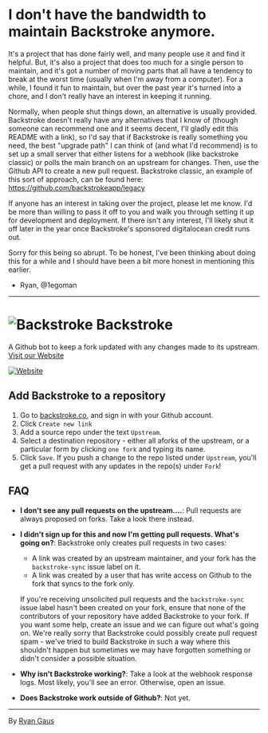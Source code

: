 # I don't have the bandwidth to maintain Backstroke anymore.

It's a project that has done fairly well, and many people use it and find it helpful. But, it's also a project that does too much for a single person to maintain, and it's got a number of moving parts that all have a tendency to break at the worst time (usually when I'm away from a computer). For a while, I found it fun to maintain, but over the past year it's turned into a chore, and I don't really have an interest in keeping it running.

Normally, when people shut things down, an alternative is usually provided. Backstroke doesn't really have any alternatives that I know of (though someone can recommend one and it seems decent, I'll gladly edit this README with a link), so I'd say that if Backstroke is really something you need, the best "upgrade path" I can think of (and what I'd recommend) is to set up a small server that either listens for a webhook (like backstroke classic) or polls the main branch on an upstream for changes. Then, use the Github API to create a new pull request. Backstroke classic, an example of this sort of approach, can be found here: https://github.com/backstrokeapp/legacy

If anyone has an interest in taking over the project, please let me know. I'd be more than willing to pass it off to you and walk you through setting it up for development and deployment. If there isn't any interest, I'll likely shut it off later in the year once Backstroke's sponsored digitalocean credit runs out.

Sorry for this being so abrupt. To be honest, I've been thinking about doing this for a while and I should have been a bit more honest in mentioning this earlier.

- Ryan, @1egoman

---


![Backstroke](https://backstroke.us/assets/img/logo.png)
Backstroke
===
A Github bot to keep a fork updated with any changes made to its upstream. [Visit our Website](https://backstroke.co)

[![Website](https://img.shields.io/website-up-down-green-red/http/backstroke.co.svg?maxAge=2592000)](https://backstroke.co)

## Add Backstroke to a repository

1. Go to [backstroke.co](https://backstroke.co), and sign in with your Github account.
2. Click `Create new link`
3. Add a source repo under the text `Upstream`.
4. Select a destination repository - either all aforks of the upstream, or a particular form by
   clicking `one fork` and typing its name.
5. Click `Save`. If you push a change to the repo listed under `Upstream`, you'll
   get a pull request with any updates in the repo(s) under `Fork`!

## FAQ
- **I don't see any pull requests on the upstream....**: Pull requests are
  always proposed on forks. Take a look there instead.

- **I didn't sign up for this and now I'm getting pull requests. What's going on?**: Backstroke only creates pull requests in two cases:
  - A link was created by an upstream maintainer, and your fork has the `backstroke-sync` issue label on it. 
  - A link was created by a user that has write access on Github to the fork that syncs to the fork only.
  
  If you're receiving unsolicited pull requests and the `backstroke-sync` issue label hasn't been created on your fork, ensure that none of the contributors of your repository have added Backstroke to your fork. If you want some help, create an issue and we can figure out what's going on. We're really sorry that Backstroke could possibly create pull request spam - we've tried to build Backstroke in such a way where this shouldn't happen but sometimes we may have forgotten something or didn't consider a possible situation.

- **Why isn't Backstroke working?**: Take a look at the webhook response logs. Most likely, you'll see an error. Otherwise, open an issue.

- **Does Backstroke work outside of Github?**: Not yet.

-------
By [Ryan Gaus](http://rgaus.net)
